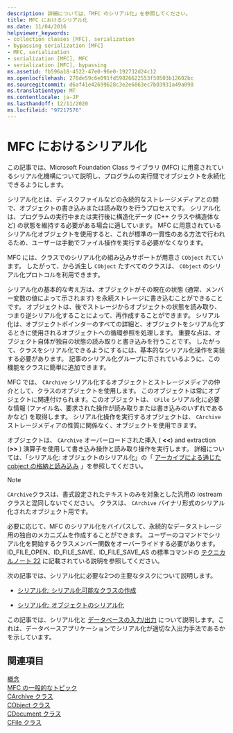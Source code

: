 ```yaml
---
description: 詳細については、「MFC のシリアル化」を参照してください。
title: MFC におけるシリアル化
ms.date: 11/04/2016
helpviewer_keywords:
- collection classes [MFC], serialization
- bypassing serialization [MFC]
- MFC, serialization
- serialization [MFC], MFC
- serialization [MFC], bypassing
ms.assetid: fb596a18-4522-47e0-96e0-192732d24c12
ms.openlocfilehash: 278de59c6e091fd59826622553f50503b12602bc
ms.sourcegitcommit: d6af41e42699628c3e2e6063ec7b03931a49a098
ms.translationtype: MT
ms.contentlocale: ja-JP
ms.lasthandoff: 12/11/2020
ms.locfileid: "97217576"
---
```

# <a name="serialization-in-mfc"></a>MFC におけるシリアル化

この記事では、Microsoft Foundation Class ライブラリ (MFC) に用意されているシリアル化機構について説明し、プログラムの実行間でオブジェクトを永続化できるようにします。

シリアル化とは、ディスクファイルなどの永続的なストレージメディアとの間で、オブジェクトの書き込みまたは読み取りを行うプロセスです。 シリアル化は、プログラムの実行中または実行後に構造化データ (C++ クラスや構造体など) の状態を維持する必要がある場合に適しています。 MFC に用意されているシリアル化オブジェクトを使用すると、これが標準の一貫性のある方法で行われるため、ユーザーは手動でファイル操作を実行する必要がなくなります。

MFC には、クラスでのシリアル化の組み込みサポートが用意さ `CObject` れています。 したがって、から派生し `CObject` たすべてのクラスは、 `CObject` のシリアル化プロトコルを利用できます。

シリアル化の基本的な考え方は、オブジェクトがその現在の状態 (通常、メンバー変数の値によって示されます) を永続ストレージに書き込むことができることです。 オブジェクトは、後でストレージからオブジェクトの状態を読み取り、つまり逆シリアル化することによって、再作成することができます。 シリアル化は、オブジェクトポインターのすべての詳細と、オブジェクトをシリアル化するときに使用されるオブジェクトへの循環参照を処理します。 重要な点は、オブジェクト自体が独自の状態の読み取りと書き込みを行うことです。 したがって、クラスをシリアル化できるようにするには、基本的なシリアル化操作を実装する必要があります。 記事のシリアル化グループに示されているように、この機能をクラスに簡単に追加できます。

MFC では、 `CArchive` シリアル化するオブジェクトとストレージメディアの仲介として、クラスのオブジェクトを使用します。 このオブジェクトは常にオブジェクトに関連付けられます。このオブジェクトは、 `CFile` シリアル化に必要な情報 (ファイル名、要求された操作が読み取りまたは書き込みのいずれであるかなど) を取得します。 シリアル化操作を実行するオブジェクトは、 `CArchive` ストレージメディアの性質に関係なく、オブジェクトを使用できます。

オブジェクトは、 `CArchive` オーバーロードされた挿入 ( **<\<**) and extraction (**>>** ) 演算子を使用して書き込み操作と読み取り操作を実行します。 詳細については、「シリアル化: オブジェクトのシリアル化」の「 [アーカイブによる通じた cobject の格納と読み込み](../mfc/storing-and-loading-cobjects-via-an-archive.md) 」を参照してください。

> [!NOTE]
> `CArchive`クラスは、書式設定されたテキストのみを対象とした汎用の iostream クラスと混同しないでください。 クラスは、 `CArchive` バイナリ形式のシリアル化されたオブジェクト用です。

必要に応じて、MFC のシリアル化をバイパスして、永続的なデータストレージ用の独自のメカニズムを作成することができます。 ユーザーのコマンドでシリアル化を開始するクラスメンバー関数をオーバーライドする必要があります。 ID_FILE_OPEN、ID_FILE_SAVE、ID_FILE_SAVE_AS の標準コマンドの [テクニカルノート 22](../mfc/tn022-standard-commands-implementation.md) に記載されている説明を参照してください。

次の記事では、シリアル化に必要な2つの主要なタスクについて説明します。

- [シリアル化: シリアル化可能なクラスの作成](../mfc/serialization-making-a-serializable-class.md)

- [シリアル化: オブジェクトのシリアル化](../mfc/serialization-serializing-an-object.md)

この記事では、シリアル化と [データベースの入力/出力](../mfc/serialization-serialization-vs-database-input-output.md) について説明します。これは、データベースアプリケーションでシリアル化が適切な入出力手法であるかを示しています。

## <a name="see-also"></a>関連項目

[概念](../mfc/mfc-concepts.md)<br/>
[MFC の一般的なトピック](../mfc/general-mfc-topics.md)<br/>
[CArchive クラス](../mfc/reference/carchive-class.md)<br/>
[CObject クラス](../mfc/reference/cobject-class.md)<br/>
[CDocument クラス](../mfc/reference/cdocument-class.md)<br/>
[CFile クラス](../mfc/reference/cfile-class.md)
